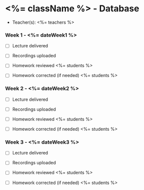 # <%= className %> - Database

- Teacher(s):
<%= teachers %>

### Week 1 - <%= dateWeek1 %>

- [ ] Lecture delivered
- [ ] Recordings uploaded
- [ ] Homework reviewed
<%= students %>

- [ ] Homework corrected (if needed)
<%= students %>

### Week 2 - <%= dateWeek2 %>

- [ ] Lecture delivered
- [ ] Recordings uploaded
- [ ] Homework reviewed
<%= students %>

- [ ] Homework corrected (if needed)
<%= students %>

### Week 3 - <%= dateWeek3 %>

- [ ] Lecture delivered
- [ ] Recordings uploaded
- [ ] Homework reviewed
<%= students %>

- [ ] Homework corrected (if needed)
<%= students %>
